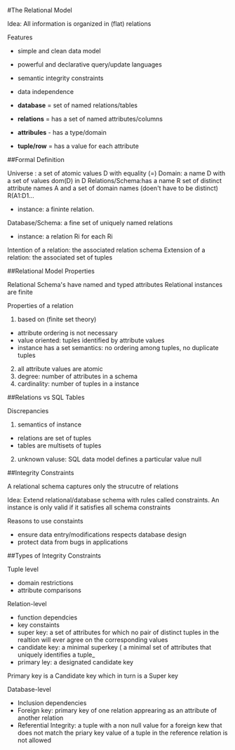 #The Relational Model

Idea: All information is organized in (flat) relations

Features
* simple and clean data model
* powerful and declarative query/update languages
* semantic integrity constraints
* data independence


* **database** = set of named relations/tables
* **relations** = has a set of named attributes/columns
* **attribules** - has a type/domain
* **tuple/row** = has a value for each attribute
 
##Formal Definition

Universe : a set of atomic values D with equality (=)
Domain: a name D with a set of values dom(D) in D
Relations/Schema:has a name R set of distinct attribute names A and a set of domain names (doen't have to be distinct) R(A1:D1...
- instance: a fininte relation.

Database/Schema: a fine set of uniquely named relations
- instance: a relation Ri for each Ri

Intention of a relation: the associated relation schema
Extension of a relation: the associated set of tuples

##Relational Model Properties

Relational Schema's have named and typed attributes
Relational instances are finite

Properties of a relation
1. based on (finite set theory) 
  - attribute ordering is not necessary
  - value oriented: tuples identified by attribute values
  - instance has a set semantics: no ordering among tuples, no duplicate tuples
2. all attribute values are atomic
3. degree: number of attributes in a schema
4. cardinality: number of tuples in a instance

##Relations vs SQL Tables

Discrepancies
1. semantics of instance
  - relations are set of tuples
  - tables are multisets of tuples
2. unknown valuse: SQL data model defines a particular value null

##Integrity Constraints

A relational schema captures only the strucutre of relations

Idea: Extend relational/database schema with rules called constraints. An instance is only valid if it satisfies all schema constraints

Reasons to use constaints
- ensure data entry/modifications respects database design
- protect data from bugs in applications

##Types of Integrity Constraints

Tuple level
- domain restrictions
- attribute comparisons

Relation-level
- function dependcies 
- key constaints
 - super key: a set of attributes for which no pair of distinct tuples in the realtion will ever agree on the corresponding values
 - candidate key: a minimal superkey ( a minimal set of attributes that uniquely identifies a tuple_
 - primary ley: a designated candidate key

Primary key is a Candidate key which in turn is a Super key

Database-level
- Inclusion dependencies
- Foreign key: primary key of one relation apprearing as an attribute of another relation
- Referential Integrity: a tuple with a non null value for a foreign kew that does not match the priary key value of a tuple in the reference relation is not allowed
